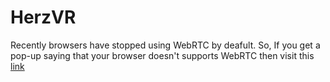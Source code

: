 # HerzVR

Recently browsers have stopped using WebRTC by deafult. So, If you get a pop-up saying that your browser doesn't supports WebRTC then visit this [link](https://buffered.com/privacy-security/how-to-disable-webrtc-in-various-browsers/)
